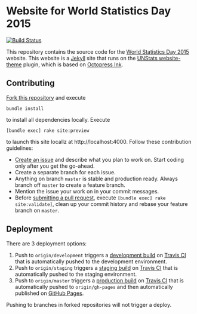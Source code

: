 # Website for World Statistics Day 2015

[![Build Status](https://travis-ci.org/UNStats/website-statsday.svg?branch=master)](https://travis-ci.org/UNStats/website-statsday)

This repository contains the source code for the [World Statistics Day 2015](https://worldstatisticsday.org/) website. This website is a [Jekyll](http://jekyllrb.com/) site that runs on the [UNStats website-theme](https://github.com/UNStats/website-theme) plugin, which is based on [Octopress Ink](https://github.com/octopress/ink).

## Contributing

[Fork this repository](https://help.github.com/articles/fork-a-repo/) and execute

    bundle install

to install all dependencies locally. Execute

    [bundle exec] rake site:preview

to launch this site locallz at http://localhost:4000. Follow these contribution guidelines:

- [Create an issue](https://github.com/UNStats/website-statsday/issues) and describe what you plan to work on. Start coding only after you get the go-ahead.
- Create a separate branch for each issue.
- Anything on branch `master` is stable and production ready. Always branch off `master` to create a feature branch.
- Mention the issue your work on in your commit messages.
- Before [submitting a pull request](https://help.github.com/articles/using-pull-requests/), execute `[bundle exec] rake site:validate]`, clean up your commit history and rebase your feature branch on `master`.

## Deployment

There are 3 deployment options:

1. Push to `origin/development` triggers a [development build](https://github.com/UNStats/website-theme#development-build) on [Travis CI](https://travis-ci.org/UNStats/website-sdgs) that is automatically pushed to the development environment.
1. Push to `origin/staging` triggers a [staging build](https://github.com/UNStats/website-theme#staging-build) on [Travis CI](https://travis-ci.org/UNStats/website-sdgs) that is automatically pushed to the staging environment.
1. Push to `origin/master` triggers a [production build](https://github.com/UNStats/website-theme#production-build) on [Travis CI](https://travis-ci.org/UNStats/website-sdgs) that is automatically pushed to `origin/gh-pages` and then automatically published on [GitHub Pages](https://pages.github.com/).

Pushing to branches in forked repositories will not trigger a deploy.
